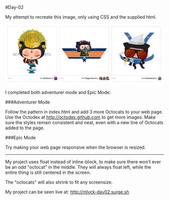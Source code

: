 #Day-02

My attempt to recreate this image, only using CSS and the supplied html.

![alt text](https://raw.githubusercontent.com/tiy-greenville-frontend-2016-feb/assets/master/assignments/html-intro-layout/octodex.png "Logo Title Text 1")

I completed both adventurer mode and Epic Mode:

###Adventurer Mode

Follow the pattern in index.html and add 3 more Octocats to your web page. Use the Octodex at http://octodex.github.com to get more images.
Make sure the styles remain consistent and neat, even with a new line of Octocats added to the page.

###Epic Mode

Try making your web page responsive when the browser is resized.

---

My project uses float instead of inline-block, to make sure there won't ever be an odd "octocat" in the middle. They will always float left, while the entire thing is still centered in the screen.

The "octocats" will also shrink to fit any screensize.

My project can be seen live at: http://mlyck-day02.surge.sh
